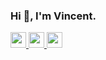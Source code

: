 ### Hi 👋, I'm Vincent.

<a href="https://www.instagram.com/vincent.nw/">
<img height="25" width="25" src="https://unpkg.com/simple-icons@v8/icons/instagram.svg"/>
</a>

<a href="https://www.linkedin.com/in/vnw/">
<img height="25" width="25" src="https://unpkg.com/simple-icons@v8/icons/linkedin.svg"/>
</a>

<a href="https://www.github.com/izyns">
<img height="25" width="25" src="https://unpkg.com/simple-icons@v8/icons/github.svg"/>
</a>

<!--
**iZyns/iZyns** is a ✨ _special_ ✨ repository because its `README.md` (this file) appears on your GitHub profile.

Here are some ideas to get you started:

- 🔭 I’m currently working on ...
- 🌱 I’m currently learning ...
- 👯 I’m looking to collaborate on ...
- 🤔 I’m looking for help with ...
- 💬 Ask me about ...
- 📫 How to reach me: ...
- 😄 Pronouns: ...
- ⚡ Fun fact: ...
>
